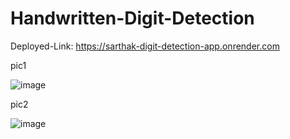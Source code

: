 # Handwritten-Digit-Detection

Deployed-Link: https://sarthak-digit-detection-app.onrender.com

pic1

![image](https://github.com/sarthak37/Handwritten-Digit-Detection/assets/52873771/eee0db14-2569-49d5-9e77-1388ca206ed2)

pic2

![image](https://github.com/sarthak37/Handwritten-Digit-Detection/assets/52873771/e5e0dc4a-1e46-4804-bff4-98fa4565c9db)

